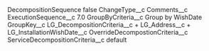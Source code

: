 <?xml version="1.0" encoding="UTF-8"?>
<CustomMetadata xmlns="http://soap.sforce.com/2006/04/metadata" xmlns:xsi="http://www.w3.org/2001/XMLSchema-instance" xmlns:xsd="http://www.w3.org/2001/XMLSchema">
    <label>DecompositionSequence</label>
    <protected>false</protected>
    <values>
        <field>ChangeType__c</field>
        <value xsi:nil="true"/>
    </values>
    <values>
        <field>Comments__c</field>
        <value xsi:nil="true"/>
    </values>
    <values>
        <field>ExecutionSequence__c</field>
        <value xsi:type="xsd:double">7.0</value>
    </values>
    <values>
        <field>GroupByCriteria__c</field>
        <value xsi:type="xsd:string">Group by WishDate</value>
    </values>
    <values>
        <field>GroupKey__c</field>
        <value xsi:type="xsd:string">LG_DecompositionCriteria__c + LG_Address__c + LG_InstallationWishDate__c</value>
    </values>
    <values>
        <field>OverrideDecompostionCriteria__c</field>
        <value xsi:nil="true"/>
    </values>
    <values>
        <field>ServiceDecompositionCriteria__c</field>
        <value xsi:type="xsd:string">default</value>
    </values>
</CustomMetadata>

